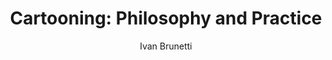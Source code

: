 ---
title: "Cartooning: Philosophy and Practice"
subtitle: ""
description: ""
layout: book
author: Ivan Brunetti
started: 2013-09-20
read: 2013-09-20
status: read
rating: 4
color: 
cover: 
pages: 77
link: 
---